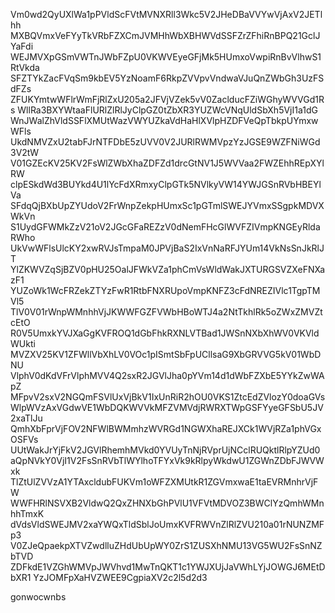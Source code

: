 Vm0wd2QyUXlWa1pPVldScFVtMVNXRll3Wkc5V2JHeDBaVVYwVjAxV2JETlhh
MXBQVmxVeFYyTkVRbFZXCmJVMHhWbXBHWVdSSFZrZFhiRnBPQ21GclJYaFdi
WEJMVXpGSmVWTnJWbFZpU0VKWVEyeGFjMk5HUmxoVwpiRnBvVlhwS1RtVkda
SFZTYkZacFVqSm9kbEV5YzNoamF6RkpZVVpvVndwaVJuQnZWbGh3UzFSdFZs
ZFUKYmtwWFlrWmFjRlZxU205a2JFVjVZek5vV0ZaclducFZiWGhyWVVGd1Rs
WllRa3BXYWtaaFlURlZlRlJyClpGZ0tZbXR3YUZWcVNqUldSbXh5VjI1a1dG
WnJWalZhVldSSFlXMUtWazVWYUZkaVdHaHlXVlpHZDFVeQpTbkpUYmxwWFls
UkdNMVZxU2tabFJrNTFDbE5zUVV0V2JURlRWMVpzYzJGSE9WZFNiWGd3V2tW
V01GZEcKV25KV2FsWlZWbXhaZDFZd1drcGtNV1J5WVVaa2FWZEhhREpXYlRW
clpESkdWd3BUYkd4U1lYcFdXRmxyClpGTk5NVlkyVW14YWJGSnRVbHBEYlVa
SFdqQjBXbUpZYUdoV2FrWnpZekpHUmxSc1pGTmlSWEJYVmxSSgpkMDVXWkVn
S1UydGFWMkZzV21oV2JGcGFaREZzV0dNemFHcGlWVFZIVmpKNGEyRldaRWho
UkVwWFlsUlcKY2xwRVJsTmpaM0JPVjBaS2IxVnNaRFJYUm14VkNsSnJkRlJT
YlZKWVZqSjBZV0pHU25OalJFWkVZa1phCmVsWldWakJXTURGSVZXeFNXazF1
YUZoWk1WcFRZekZTYzFwR1RtbFNXRUpoVmpKNFZ3cFdNREZIVlc1TgpTMVl5
TlV0V01rWnpWMnhhVjJKWWFGZFVWbHBoWTJ4a2NtTkhlRk5oZWxZMVZtcEtO
R0V5UmxkYVJXaGgKVFROQ1dGbFhkRXNLVTBad1JWSnNXbXhWV0VKVldWUkti
MVZXV25KV1ZFWllVbXhLV0VOc1pISmtSbFpUCllsaG9XbGRVVG5kV01WbDNU
VlphV0dKdVFrVlphMVV4Q2sxR2JGVlJha0pYVm14d1dWbFZXbE5YYkZwWApZ
MFpvV2sxV2NGQmFSVlUxVjBkV1IxUnRiR2hOU0VKS1ZtcEdZVlozY0doaGVs
WlpWVzAxVGdwVE1WbDQKWVVkMFZVMVdjRWRXTWpGSFYyeGFSbU5JV2xaTlJu
QmhXbFprVjFOV2NFWlBWMmhzWVRGd1NGWXhaREJXCk1WVjRZa1phVGxOSFVs
UUtWakJrYjFkV2JGVlRhemhMVkd0YVUyTnNjRVprUjNCclRUQktlRlpYZUd0
aQpNVkY0VjI1V2FsSnRVbTlWYlhoTFYxVk9kRlpyWkdwU1ZGWnZDbFJWVWxk
TlZtUlZVVzA1YTAxcldubFUKVm1oWFZXMUtkR1ZGVmxwaE1taEVRMnhrVjFW
WWFHRlNSVXB2VldwQ2QxZHNXbGhPVlU1VFVtMDVOZ3BWClYzQmhWMnhhTmxK
dVdsVldSWEJMV2xaYWQxTldSblJoUmxKVFRWVnZlRlZVU210a01rNUNZMFp3
V0ZJeQpaekpXTVZwdlluZHdUbUpWY0ZrS1ZUSXhNMU13VG5WU2FsSnNZbTVD
ZDFkdE1VZGhWMVpJWVhvd1MwTnQKT1c1YWJXUjJaVWhLYjJOWGJ6MEtDbXR1
YzJOMFpXaHVZWEE9CgpiaXV2c2l5d2d3

gonwocwnbs